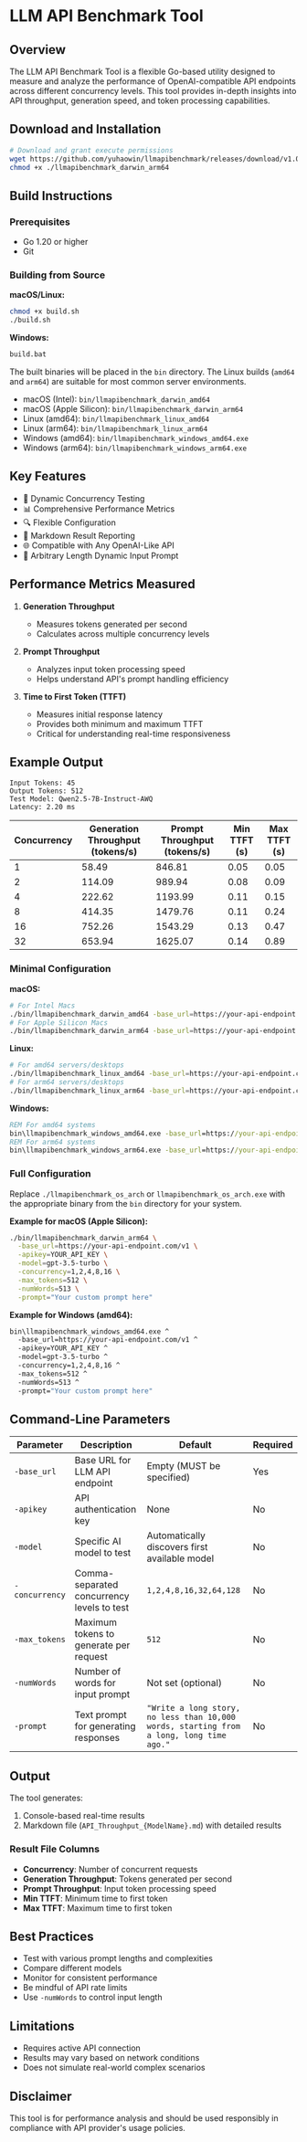 # LLM API Benchmark Tool

## Overview

The LLM API Benchmark Tool is a flexible Go-based utility designed to measure and analyze the performance of OpenAI-compatible API endpoints across different concurrency levels. This tool provides in-depth insights into API throughput, generation speed, and token processing capabilities.

## Download and Installation
```bash
# Download and grant execute permissions
wget https://github.com/yuhaowin/llmapibenchmark/releases/download/v1.0.0/llmapibenchmark_darwin_arm64 -O ./llmapibenchmark_darwin_arm64
chmod +x ./llmapibenchmark_darwin_arm64
```

## Build Instructions

### Prerequisites
- Go 1.20 or higher
- Git

### Building from Source

**macOS/Linux:**
```bash
chmod +x build.sh
./build.sh
```

**Windows:**
```cmd
build.bat
```

The built binaries will be placed in the `bin` directory. The Linux builds (`amd64` and `arm64`) are suitable for most common server environments.
- macOS (Intel): `bin/llmapibenchmark_darwin_amd64`
- macOS (Apple Silicon): `bin/llmapibenchmark_darwin_arm64`
- Linux (amd64): `bin/llmapibenchmark_linux_amd64`
- Linux (arm64): `bin/llmapibenchmark_linux_arm64`
- Windows (amd64): `bin/llmapibenchmark_windows_amd64.exe`
- Windows (arm64): `bin/llmapibenchmark_windows_arm64.exe`

## Key Features

- 🚀 Dynamic Concurrency Testing
- 📊 Comprehensive Performance Metrics
- 🔍 Flexible Configuration
- 📝 Markdown Result Reporting
- 🌐 Compatible with Any OpenAI-Like API
- 📏 Arbitrary Length Dynamic Input Prompt

## Performance Metrics Measured

1. **Generation Throughput**
   - Measures tokens generated per second
   - Calculates across multiple concurrency levels

2. **Prompt Throughput**
   - Analyzes input token processing speed
   - Helps understand API's prompt handling efficiency

3. **Time to First Token (TTFT)**
   - Measures initial response latency
   - Provides both minimum and maximum TTFT
   - Critical for understanding real-time responsiveness

## Example Output
```
Input Tokens: 45
Output Tokens: 512
Test Model: Qwen2.5-7B-Instruct-AWQ
Latency: 2.20 ms
```

| Concurrency | Generation Throughput (tokens/s) |  Prompt Throughput (tokens/s) | Min TTFT (s) | Max TTFT (s) |
|-------------|----------------------------------|-------------------------------|--------------|--------------|
|           1 |                            58.49 |                        846.81 |         0.05 |         0.05 |
|           2 |                           114.09 |                        989.94 |         0.08 |         0.09 |
|           4 |                           222.62 |                       1193.99 |         0.11 |         0.15 |
|           8 |                           414.35 |                       1479.76 |         0.11 |         0.24 |
|          16 |                           752.26 |                       1543.29 |         0.13 |         0.47 |
|          32 |                           653.94 |                       1625.07 |         0.14 |         0.89 |


### Minimal Configuration

**macOS:**
```bash
# For Intel Macs
./bin/llmapibenchmark_darwin_amd64 -base_url=https://your-api-endpoint.com/v1
# For Apple Silicon Macs
./bin/llmapibenchmark_darwin_arm64 -base_url=https://your-api-endpoint.com/v1
```

**Linux:**
```bash
# For amd64 servers/desktops
./bin/llmapibenchmark_linux_amd64 -base_url=https://your-api-endpoint.com/v1
# For arm64 servers/desktops
./bin/llmapibenchmark_linux_arm64 -base_url=https://your-api-endpoint.com/v1
```

**Windows:**
```cmd
REM For amd64 systems
bin\llmapibenchmark_windows_amd64.exe -base_url=https://your-api-endpoint.com/v1
REM For arm64 systems
bin\llmapibenchmark_windows_arm64.exe -base_url=https://your-api-endpoint.com/v1
```

### Full Configuration

Replace `./llmapibenchmark_os_arch` or `llmapibenchmark_os_arch.exe` with the appropriate binary from the `bin` directory for your system.

**Example for macOS (Apple Silicon):**
```bash
./bin/llmapibenchmark_darwin_arm64 \
  -base_url=https://your-api-endpoint.com/v1 \
  -apikey=YOUR_API_KEY \
  -model=gpt-3.5-turbo \
  -concurrency=1,2,4,8,16 \
  -max_tokens=512 \
  -numWords=513 \
  -prompt="Your custom prompt here"
```

**Example for Windows (amd64):**
```cmd
bin\llmapibenchmark_windows_amd64.exe ^
  -base_url=https://your-api-endpoint.com/v1 ^
  -apikey=YOUR_API_KEY ^
  -model=gpt-3.5-turbo ^
  -concurrency=1,2,4,8,16 ^
  -max_tokens=512 ^
  -numWords=513 ^
  -prompt="Your custom prompt here"
```

## Command-Line Parameters

| Parameter      | Description                                      | Default                                                                           | Required |
|---------------|--------------------------------------------------|-----------------------------------------------------------------------------------|----------|
| `-base_url`   | Base URL for LLM API endpoint                    | Empty (MUST be specified)                                                         | Yes      |
| `-apikey`     | API authentication key                           | None                                                                              | No       |
| `-model`      | Specific AI model to test                        | Automatically discovers first available model                                      | No       |
| `-concurrency`| Comma-separated concurrency levels to test       | `1,2,4,8,16,32,64,128`                                                            | No       |
| `-max_tokens` | Maximum tokens to generate per request           | `512`                                                                             | No       |
| `-numWords`   | Number of words for input prompt    | Not set (optional)                                                                | No       |
| `-prompt`     | Text prompt for generating responses             | `"Write a long story, no less than 10,000 words, starting from a long, long time ago."` | No       |

## Output

The tool generates:
1. Console-based real-time results
2. Markdown file (`API_Throughput_{ModelName}.md`) with detailed results

### Result File Columns

- **Concurrency**: Number of concurrent requests
- **Generation Throughput**: Tokens generated per second
- **Prompt Throughput**: Input token processing speed
- **Min TTFT**: Minimum time to first token
- **Max TTFT**: Maximum time to first token

## Best Practices

- Test with various prompt lengths and complexities
- Compare different models
- Monitor for consistent performance
- Be mindful of API rate limits
- Use `-numWords` to control input length

## Limitations

- Requires active API connection
- Results may vary based on network conditions
- Does not simulate real-world complex scenarios

## Disclaimer

This tool is for performance analysis and should be used responsibly in compliance with API provider's usage policies.